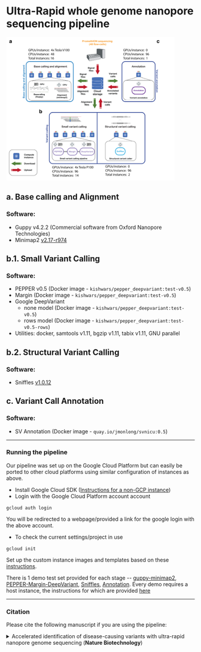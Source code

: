 # Ultra-Rapid whole genome nanopore sequencing pipeline

<img src="./img/methods_figure_1_v2.png" width="450">

## a. Base calling and Alignment
### Software:
* Guppy v4.2.2 (Commercial software from Oxford Nanopore Technologies)
* Minimap2 [v2.17-r974](https://github.com/lh3/minimap2/commit/2da649d1d724561d4c2bbe1be9123e2b61bc0029)

## b.1. Small Variant Calling
### Software:
* PEPPER v0.5 (Docker image - `kishwars/pepper_deepvariant:test-v0.5`)
* Margin (Docker image - `kishwars/pepper_deepvariant:test-v0.5`)
* Google DeepVariant
  * none model (Docker image - `kishwars/pepper_deepvariant:test-v0.5`)
  * rows model (Docker image - `kishwars/pepper_deepvariant:test-v0.5-rows`)
* Utilities: docker, samtools v1.11, bgzip v1.11, tabix v1.11, GNU parallel

## b.2. Structural Variant Calling
### Software:
* Sniffles [v1.0.12](https://github.com/fritzsedlazeck/Sniffles/commit/0f9a068ecee84fff862c12e581693be273ccf89e)

## c. Variant Call Annotation
### Software:
* SV Annotation (Docker image - `quay.io/jmonlong/svnicu:0.5`)

---

### Running the pipeline

Our pipeline was set up on the Google Cloud Platform but can easily be ported to other cloud platforms using similar configuration of instances as above.
* Install Google Cloud SDK ([Instructions for a non-GCP instance](https://cloud.google.com/sdk/docs/install))
* Login with the Google Cloud Platform account account
```
gcloud auth login
```
You will be redirected to a webpage/provided a link for the google login with the above account.
* To check the current settings/project in use
```
gcloud init
```

Set up the custom instance images and templates based on these [instructions](./docs/Setting_up_instance_templates.md). 

There is 1 demo test set provided for each stage -- [guppy-minimap2](./docs/HG002_basecalling_alignment_test_run.md), [PEPPER-Margin-DeepVariant](./docs/HG002_small_variant_calling_test_run.md), [Sniffles](./docs/HG002_struc_variant_calling_test_run.md), [Annotation](./docs/HG002_annotation_test_run.md). Every demo requires a host instance, the instructions for which are provided [here](./docs/Setting_up_host_instance.md) 

---

### Citation
Please cite the following manuscript if you are using the pipeline:

<details>
<summary>Accelerated identification of disease-causing variants with ultra-rapid nanopore genome sequencing (<b>Nature Biotechnology</b>) </a>
</summary>

Authors: Sneha D. Goenka, John E. Gorzynski, Kishwar Shafin, Dianna G. Fisk, Trevor Pesout, Tanner D. Jensen, Jean Monlong, Pi-Chuan Chang, Gunjan Baid, Jonathan A. Bernstein, Jeffrey W. Christle, Karen P. Dalton, Daniel R Garalde, Megan E. Grove, Joseph Guillory, Alexey Kolesnikov, Maria Nattestad, Maura R.Z. Ruzhnikov, Mehrzad Samadi, Ankit Sethia, Elizabeth Spiteri, Christopher J. Wright, Katherine Xiong, Tong Zhu, Miten Jain, Fritz J. Sedlazeck, Andrew Carroll, Benedict Paten, and Euan A. Ashley

</details>

